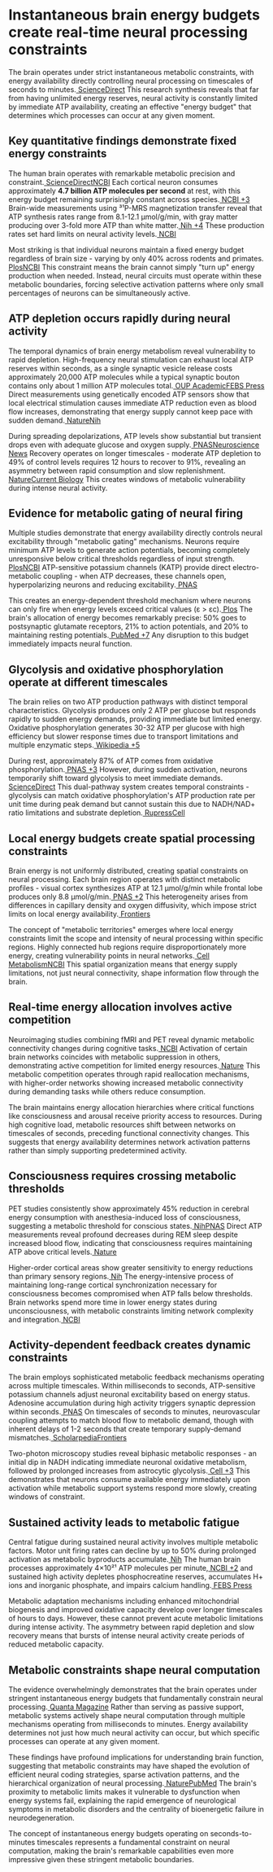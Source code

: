 # **Instantaneous brain energy budgets create real-time neural processing constraints**

The brain operates under strict instantaneous metabolic constraints, with energy availability directly controlling neural processing on timescales of seconds to minutes.[ ScienceDirect](https://www.sciencedirect.com/science/article/pii/S1550413111004207) This research synthesis reveals that far from having unlimited energy reserves, neural activity is constantly limited by immediate ATP availability, creating an effective "energy budget" that determines which processes can occur at any given moment.


## **Key quantitative findings demonstrate fixed energy constraints**

The human brain operates with remarkable metabolic precision and constraint.[ ScienceDirectNCBI](https://www.sciencedirect.com/science/article/pii/S1550413121003223) Each cortical neuron consumes approximately **4.7 billion ATP molecules per second** at rest, with this energy budget remaining surprisingly constant across species.[ NCBI +3](https://www.ncbi.nlm.nih.gov/books/NBK553175/) Brain-wide measurements using ³¹P-MRS magnetization transfer reveal that ATP synthesis rates range from 8.1-12.1 μmol/g/min, with gray matter producing over 3-fold more ATP than white matter.[ Nih +4](https://pmc.ncbi.nlm.nih.gov/articles/PMC3325488/) These production rates set hard limits on neural activity levels.[ NCBI](https://www.ncbi.nlm.nih.gov/books/NBK28194/)

Most striking is that individual neurons maintain a fixed energy budget regardless of brain size - varying by only 40% across rodents and primates.[ PlosNCBI](https://journals.plos.org/plosone/article?id=10.1371/journal.pone.0017514) This constraint means the brain cannot simply "turn up" energy production when needed. Instead, neural circuits must operate within these metabolic boundaries, forcing selective activation patterns where only small percentages of neurons can be simultaneously active.


## **ATP depletion occurs rapidly during neural activity**

The temporal dynamics of brain energy metabolism reveal vulnerability to rapid depletion. High-frequency neural stimulation can exhaust local ATP reserves within seconds, as a single synaptic vesicle release costs approximately 20,000 ATP molecules while a typical synaptic bouton contains only about 1 million ATP molecules total.[ OUP AcademicFEBS Press](https://academic.oup.com/oons/article/doi/10.1093/oons/kvad004/7082954) Direct measurements using genetically encoded ATP sensors show that local electrical stimulation causes immediate ATP reduction even as blood flow increases, demonstrating that energy supply cannot keep pace with sudden demand.[ NatureNih](https://www.nature.com/articles/s42003-020-01215-6)

During spreading depolarizations, ATP levels show substantial but transient drops even with adequate glucose and oxygen supply.[ PNASNeuroscience News](https://www.pnas.org/doi/10.1073/pnas.2415358122) Recovery operates on longer timescales - moderate ATP depletion to 49% of control levels requires 12 hours to recover to 91%, revealing an asymmetry between rapid consumption and slow replenishment.[ NatureCurrent Biology](https://www.nature.com/articles/pr2002140) This creates windows of metabolic vulnerability during intense neural activity.


## **Evidence for metabolic gating of neural firing**

Multiple studies demonstrate that energy availability directly controls neural excitability through "metabolic gating" mechanisms. Neurons require minimum ATP levels to generate action potentials, becoming completely unresponsive below critical thresholds regardless of input strength.[ PlosNCBI](https://journals.plos.org/ploscompbiol/article?id=10.1371/journal.pcbi.1008503) ATP-sensitive potassium channels (KATP) provide direct electro-metabolic coupling - when ATP decreases, these channels open, hyperpolarizing neurons and reducing excitability.[ PNAS](https://www.pnas.org/doi/10.1073/pnas.1922095117)

This creates an energy-dependent threshold mechanism where neurons can only fire when energy levels exceed critical values (ε > εc).[ Plos](https://journals.plos.org/ploscompbiol/article?id=10.1371/journal.pcbi.1008503) The brain's allocation of energy becomes remarkably precise: 50% goes to postsynaptic glutamate receptors, 21% to action potentials, and 20% to maintaining resting potentials.[ PubMed +7](https://pubmed.ncbi.nlm.nih.gov/22434069/) Any disruption to this budget immediately impacts neural function.


## **Glycolysis and oxidative phosphorylation operate at different timescales**

The brain relies on two ATP production pathways with distinct temporal characteristics. Glycolysis produces only 2 ATP per glucose but responds rapidly to sudden energy demands, providing immediate but limited energy. Oxidative phosphorylation generates 30-32 ATP per glucose with high efficiency but slower response times due to transport limitations and multiple enzymatic steps.[ Wikipedia +5](https://en.wikipedia.org/wiki/Adenosine_triphosphate)

During rest, approximately 87% of ATP comes from oxidative phosphorylation.[ PNAS +3](https://www.pnas.org/doi/10.1073/pnas.0710766105) However, during sudden activation, neurons temporarily shift toward glycolysis to meet immediate demands.[ ScienceDirect](https://www.sciencedirect.com/topics/medicine-and-dentistry/brain-metabolism) This dual-pathway system creates temporal constraints - glycolysis can match oxidative phosphorylation's ATP production rate per unit time during peak demand but cannot sustain this due to NADH/NAD+ ratio limitations and substrate depletion.[ RupressCell](https://rupress.org/jcb/article/217/7/2235/39109/Fueling-thought-Management-of-glycolysis-and)


## **Local energy budgets create spatial processing constraints**

Brain energy is not uniformly distributed, creating spatial constraints on neural processing. Each brain region operates with distinct metabolic profiles - visual cortex synthesizes ATP at 12.1 μmol/g/min while frontal lobe produces only 8.8 μmol/g/min.[ PNAS +2](https://www.pnas.org/doi/10.1073/pnas.2332656100) This heterogeneity arises from differences in capillary density and oxygen diffusivity, which impose strict limits on local energy availability.[ Frontiers](https://www.frontiersin.org/journals/integrative-neuroscience/articles/10.3389/fnint.2022.818685/full)

The concept of "metabolic territories" emerges where local energy constraints limit the scope and intensity of neural processing within specific regions. Highly connected hub regions require disproportionately more energy, creating vulnerability points in neural networks.[ Cell MetabolismNCBI](https://www.cell.com/cell-metabolism/fulltext/S1550-4131(21)00322-3) This spatial organization means that energy supply limitations, not just neural connectivity, shape information flow through the brain.


## **Real-time energy allocation involves active competition**

Neuroimaging studies combining fMRI and PET reveal dynamic metabolic connectivity changes during cognitive tasks.[ NCBI](https://www.ncbi.nlm.nih.gov/pmc/articles/PMC7176400/) Activation of certain brain networks coincides with metabolic suppression in others, demonstrating active competition for limited energy resources.[ Nature](https://www.nature.com/articles/s41467-019-08546-x) This metabolic competition operates through rapid reallocation mechanisms, with higher-order networks showing increased metabolic connectivity during demanding tasks while others reduce consumption.

The brain maintains energy allocation hierarchies where critical functions like consciousness and arousal receive priority access to resources. During high cognitive load, metabolic resources shift between networks on timescales of seconds, preceding functional connectivity changes. This suggests that energy availability determines network activation patterns rather than simply supporting predetermined activity.


## **Consciousness requires crossing metabolic thresholds**

PET studies consistently show approximately 45% reduction in cerebral energy consumption with anesthesia-induced loss of consciousness, suggesting a metabolic threshold for conscious states.[ NihPNAS](https://pmc.ncbi.nlm.nih.gov/articles/PMC2708743/) Direct ATP measurements reveal profound decreases during REM sleep despite increased blood flow, indicating that consciousness requires maintaining ATP above critical levels.[ Nature](https://www.nature.com/articles/s42003-020-01215-6)

Higher-order cortical areas show greater sensitivity to energy reductions than primary sensory regions.[ Nih](https://pmc.ncbi.nlm.nih.gov/articles/PMC2708743/) The energy-intensive process of maintaining long-range cortical synchronization necessary for consciousness becomes compromised when ATP falls below thresholds. Brain networks spend more time in lower energy states during unconsciousness, with metabolic constraints limiting network complexity and integration.[ NCBI](https://www.ncbi.nlm.nih.gov/pmc/articles/PMC6063715/)


## **Activity-dependent feedback creates dynamic constraints**

The brain employs sophisticated metabolic feedback mechanisms operating across multiple timescales. Within milliseconds to seconds, ATP-sensitive potassium channels adjust neuronal excitability based on energy status. Adenosine accumulation during high activity triggers synaptic depression within seconds.[ PNAS](https://www.pnas.org/doi/10.1073/pnas.1922095117) On timescales of seconds to minutes, neurovascular coupling attempts to match blood flow to metabolic demand, though with inherent delays of 1-2 seconds that create temporary supply-demand mismatches.[ ScholarpediaFrontiers](http://www.scholarpedia.org/article/Neurovascular_coupling)

Two-photon microscopy studies reveal biphasic metabolic responses - an initial dip in NADH indicating immediate neuronal oxidative metabolism, followed by prolonged increases from astrocytic glycolysis.[ Cell +3](https://www.cell.com/neuron/fulltext/S0896-6273(15)00259-7) This demonstrates that neurons consume available energy immediately upon activation while metabolic support systems respond more slowly, creating windows of constraint.


## **Sustained activity leads to metabolic fatigue**

Central fatigue during sustained neural activity involves multiple metabolic factors. Motor unit firing rates can decline by up to 50% during prolonged activation as metabolic byproducts accumulate.[ Nih](https://pmc.ncbi.nlm.nih.gov/articles/PMC5033663/) The human brain processes approximately 4×10²¹ ATP molecules per minute,[ NCBI +2](https://www.ncbi.nlm.nih.gov/books/NBK28194/) and sustained high activity depletes phosphocreatine reserves, accumulates H+ ions and inorganic phosphate, and impairs calcium handling.[ FEBS Press](https://febs.onlinelibrary.wiley.com/doi/10.1111/febs.16169)

Metabolic adaptation mechanisms including enhanced mitochondrial biogenesis and improved oxidative capacity develop over longer timescales of hours to days. However, these cannot prevent acute metabolic limitations during intense activity. The asymmetry between rapid depletion and slow recovery means that bursts of intense neural activity create periods of reduced metabolic capacity.


## **Metabolic constraints shape neural computation**

The evidence overwhelmingly demonstrates that the brain operates under stringent instantaneous energy budgets that fundamentally constrain neural processing.[ Quanta Magazine](https://www.quantamagazine.org/how-much-energy-does-it-take-to-think-20250604/) Rather than serving as passive support, metabolic systems actively shape neural computation through multiple mechanisms operating from milliseconds to minutes. Energy availability determines not just how much neural activity can occur, but which specific processes can operate at any given moment.

These findings have profound implications for understanding brain function, suggesting that metabolic constraints may have shaped the evolution of efficient neural coding strategies, sparse activation patterns, and the hierarchical organization of neural processing.[ NaturePubMed](https://www.nature.com/articles/s41598-021-91250-y) The brain's proximity to metabolic limits makes it vulnerable to dysfunction when energy systems fail, explaining the rapid emergence of neurological symptoms in metabolic disorders and the centrality of bioenergetic failure in neurodegeneration.

The concept of instantaneous energy budgets operating on seconds-to-minutes timescales represents a fundamental constraint on neural computation, making the brain's remarkable capabilities even more impressive given these stringent metabolic boundaries.
